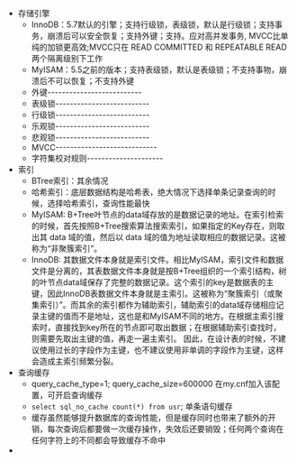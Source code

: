 - 存储引擎
  - InnoDB：5.7默认的引擎；支持行级锁，表级锁，默认是行级锁；支持事务，崩溃后可以安全恢复；支持外键；支持。应对高并发事务, MVCC比单纯的加锁更高效;MVCC只在 READ COMMITTED 和 REPEATABLE READ 两个隔离级别下工作
  - MyISAM：5.5之前的版本；支持表级锁，默认是表级锁；不支持事物，崩溃后不可以恢复；不支持外键
  - 外键--------------------------
  - 表级锁--------------------------
  - 行级锁--------------------------
  - 乐观锁--------------------------
  - 悲观锁--------------------------
  - MVCC----------------------------
  - 字符集校对规则---------------------
- 索引
  - BTree索引：其余情况
  - 哈希索引：底层数据结构是哈希表，绝大情况下选择单条记录查询的时候，选择哈希索引，查询性能最快
  - MyISAM: B+Tree叶节点的data域存放的是数据记录的地址。在索引检索的时候，首先按照B+Tree搜索算法搜索索引，如果指定的Key存在，则取出其 data 域的值，然后以 data 域的值为地址读取相应的数据记录。这被称为“非聚簇索引”。
  - InnoDB: 其数据文件本身就是索引文件。相比MyISAM，索引文件和数据文件是分离的，其表数据文件本身就是按B+Tree组织的一个索引结构，树的叶节点data域保存了完整的数据记录。这个索引的key是数据表的主键，因此InnoDB表数据文件本身就是主索引。这被称为“聚簇索引（或聚集索引）”。而其余的索引都作为辅助索引，辅助索引的data域存储相应记录主键的值而不是地址，这也是和MyISAM不同的地方。在根据主索引搜索时，直接找到key所在的节点即可取出数据；在根据辅助索引查找时，则需要先取出主键的值，再走一遍主索引。 因此，在设计表的时候，不建议使用过长的字段作为主键，也不建议使用非单调的字段作为主键，这样会造成主索引频繁分裂。
- 查询缓存
  - query_cache_type=1; query_cache_size=600000 在my.cnf加入该配置，可开启查询缓存
  - `select sql_no_cache count(*) from usr`; 单条语句缓存
  - 缓存虽然能够提升数据库的查询性能，但是缓存同时也带来了额外的开销，每次查询后都要做一次缓存操作，失效后还要销毁；任何两个查询在任何字符上的不同都会导致缓存不命中
- 